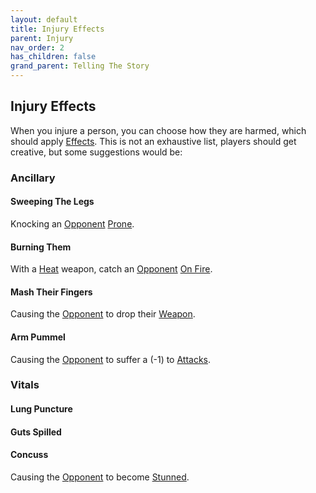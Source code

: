 ```yaml
---
layout: default
title: Injury Effects
parent: Injury
nav_order: 2
has_children: false
grand_parent: Telling The Story
---
```

## Injury Effects
When you injure a person, you can choose how they are harmed, which should apply [Effects](Effects). This is not an exhaustive list, players should get creative, but some suggestions would be:

### Ancillary
#### Sweeping The Legs
Knocking an [Opponent](Terminology#Opponent) [Prone](Effects#Prone).

#### Burning Them
With a [Heat](Injury#Heat) weapon, catch an [Opponent](Terminology#Opponent) [On Fire](Effects#On%20Fire).

#### Mash Their Fingers
Causing the [Opponent](Terminology#Opponent) to drop their [Weapon](Weapons).

#### Arm Pummel
Causing the [Opponent](Terminology#Opponent) to suffer a (-1) to [Attacks](Terminology#Attack).

### Vitals

#### Lung Puncture

#### Guts Spilled

#### Concuss
Causing the [Opponent](Terminology#Opponent) to become [Stunned](Effects#Stunned).
